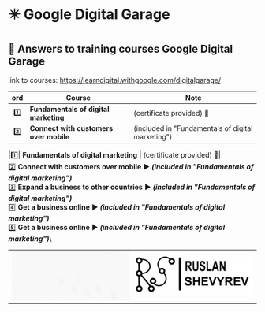 # :eight_pointed_black_star: Google Digital Garage

## :star2: Answers to training courses Google Digital Garage

link to courses:
https://learndigital.withgoogle.com/digitalgarage/

| ord | Course| Note |
| :---: | ------------- | -------------- |
| :one: | **Fundamentals of digital marketing** | (certificate provided) :scroll: |
| :two: | **Connect with customers over mobile** | (included in "Fundamentals of digital marketing") |

|:one:| **Fundamentals of digital marketing** | (certificate provided) :scroll:|\
:two: **Connect with customers over mobile** :arrow_forward: ***(included in "Fundamentals of digital marketing")***\
:three: **Expand a business to other countries** :arrow_forward: ***(included in "Fundamentals of digital marketing")***\
:four: **Get a business online** :arrow_forward: ***(included in "Fundamentals of digital marketing")***\
:five: **Get a business online** :arrow_forward: ***(included in "Fundamentals of digital marketing")***\

<table>
  <tr>
    <td valign="center" width="49%"><img src="https://github.com/Ruslan-Shevyrev/Ruslan-Shevyrev/blob/main/logoRS/logo_mini.gif" title="logo"></td>
    <td valign="center" width="49%"><img src="https://github.com/Ruslan-Shevyrev/Ruslan-Shevyrev/blob/main/logoRS/logoRS_FULL.png" title="RuslanShevyrev"></td>
  </tr>
</table>